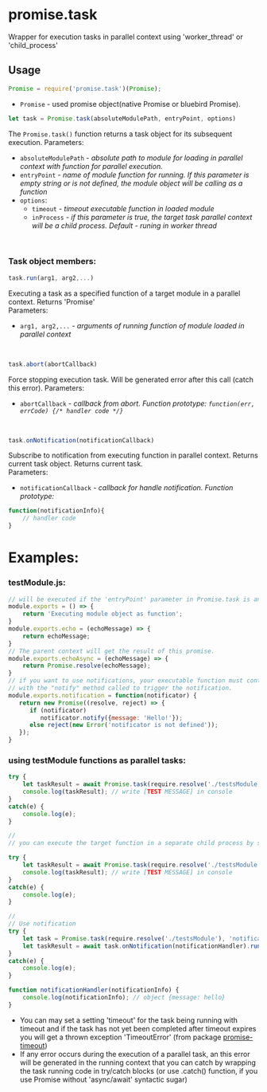 # promise.task
Wrapper for execution tasks in parallel context using 'worker_thread' or 'child_process'

## Usage
```javascript
Promise = require('promise.task')(Promise);
```
* `Promise` - used promise object(native Promise or bluebird Promise).

```javascript 
let task = Promise.task(absoluteModulePath, entryPoint, options) 
```
The `Promise.task()` function returns a task object for its subsequent execution. Parameters:
* `absoluteModulePath` - *absolute path to module for loading in parallel context with function for parallel execution.*
* `entryPoint` - *name of module function for running. If this parameter is empty string or is not defined, the module object will be calling as a function*
* `options`:
    * `timeout` - *timeout executable function in loaded module*
    * `inProcess` - *if this parameter is true, the target task parallel context will be a child process. Default - runing in worker thread*

<br/>
    
### Task object members:
```javascript
task.run(arg1, arg2,...)
```
Executing a task as a specified function of a target module in a parallel context. Returns 'Promise'
<br/>
Parameters:
* `arg1, arg2,...` - *arguments of running function of module loaded in parallel context*

<br/>  

```javascript
task.abort(abortCallback)
```
Force stopping execution task. Will be generated error after this call (catch this error). Parameters:
* `abortCallback` - *callback from abort. Function prototype: `function(err, errCode) {/* handler code */}`*

<br/>

```javascript
task.onNotification(notificationCallback)
```
Subscribe to notification from executing function in parallel context. Returns current task object. Returns current task. 
<br/>
Parameters:
* `notificationCallback` - *callback for handle notification. Function prototype:*
```javascript
function(notificationInfo){
    // handler code
}
```

# Examples:

### testModule.js:
```javascript
// will be executed if the 'entryPoint' parameter in Promise.task is an empty string or is not defined
module.exports = () => { 
    return 'Executing module object as function';
}
module.exports.echo = (echoMessage) => {
    return echoMessage;
}
// The parent context will get the result of this promise.
module.exports.echoAsync = (echoMessage) => {
    return Promise.resolve(echoMessage);
}
// if you want to use notifications, your executable function must contain the first argument as notificator object 
// with the "notify" method called to trigger the notification.
module.exports.notification = function(notificator) {
   return new Promise((resolve, reject) => {
      if (notificator)
         notificator.notify({message: 'Hello!'});
      else reject(new Error('notificator is not defined'));
   });
}
```
### using testModule functions as parallel tasks:
```javascript
try {
    let taskResult = await Promise.task(require.resolve('./testsModule'), 'echo').run('[TEST MESSAGE]');
    console.log(taskResult); // write [TEST MESSAGE] in console
}
catch(e) {
    console.log(e);
}

// 
// you can execute the target function in a separate child process by setting the option 'inProcess' as true:

try {
    let taskResult = await Promise.task(require.resolve('./testsModule'), 'echoAsync', {inProcess: true}).run('[TEST MESSAGE]');
    console.log(taskResult); // write [TEST MESSAGE] in console
}
catch(e) {
    console.log(e);
}

// 
// Use notification
try {
    let task = Promise.task(require.resolve('./testsModule'), 'notification');
    let taskResult = await task.onNotification(notificationHandler).run();
}
catch(e) {
    console.log(e);
}

function notificationHandler(notificationInfo) {
    console.log(notificationInfo); // object {message: hello}
}
```
* You can may set a setting 'timeout' for the task being running with timeout and if the task has not yet been completed after timeout expires you will get a thrown exception 'TimeoutError' (from package [promise-timeout](https://github.com/building5/promise-timeout))
* If any error occurs during the execution of a parallel task, an this error will be generated in the running context that you can catch  by wrapping the task running code in try/catch blocks (or use .catch() function, if you use Promise without 'async/await' syntactic sugar)
